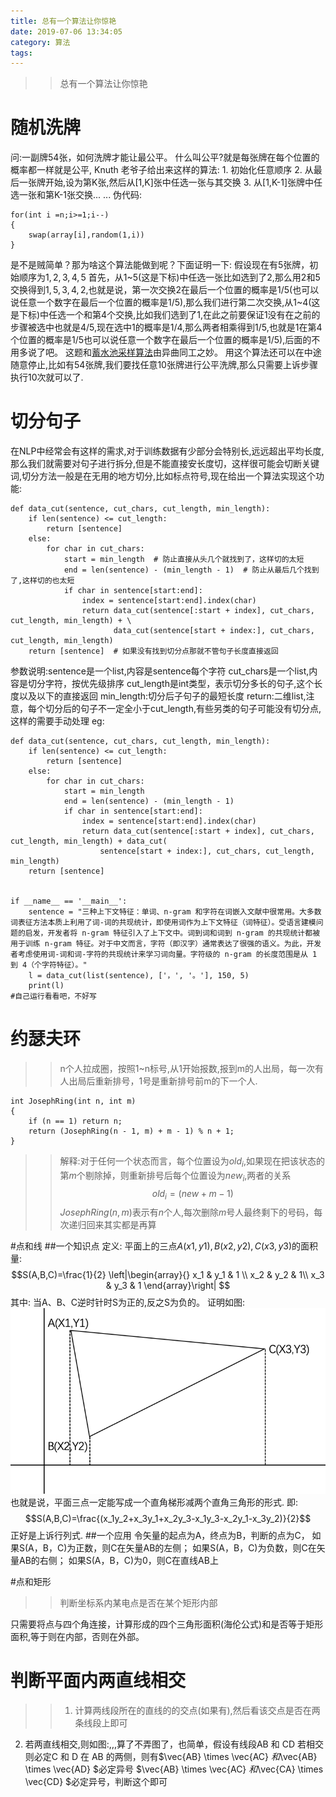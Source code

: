 ```yaml
---
title: 总有一个算法让你惊艳
date: 2019-07-06 13:34:05
category: 算法
tags:
---
```

>>总有一个算法让你惊艳

# 随机洗牌
问:一副牌54张，如何洗牌才能让最公平。
什么叫公平?就是每张牌在每个位置的概率都一样就是公平, Knuth 老爷子给出来这样的算法:
    1. 初始化任意顺序
    2. 从最后一张牌开始,设为第K张,然后从[1,K]张中任选一张与其交换
    3. 从[1,K-1]张牌中任选一张和第K-1张交换... ...
伪代码:
```
for(int i =n;i>=1;i--)
{
    swap(array[i],random(1,i))
}
```
是不是贼简单？那为啥这个算法能做到呢？下面证明一下:
假设现在有5张牌，初始顺序为$1,2,3,4,5$
首先，从1~5(这是下标)中任选一张比如选到了2,那么用2和5交换得到$1,5,3,4,2$,也就是说，第一次交换2在最后一个位置的概率是1/5(也可以说任意一个数字在最后一个位置的概率是1/5),那么我们进行第二次交换,从1~4(这是下标)中任选一个和第4个交换,比如我们选到了1,在此之前要保证1没有在之前的步骤被选中也就是4/5,现在选中1的概率是1/4,那么两者相乘得到1/5,也就是1在第4个位置的概率是1/5也可以说任意一个数字在最后一个位置的概率是1/5),后面的不用多说了吧。
这题和[蓄水池采样算法](https://lingyixia.github.io/2019/04/14/PoolSampling/)由异曲同工之妙。
用这个算法还可以在中途随意停止,比如有54张牌,我们要找任意10张牌进行公平洗牌,那么只需要上诉步骤执行10次就可以了.

#  切分句子
在NLP中经常会有这样的需求,对于训练数据有少部分会特别长,远远超出平均长度,那么我们就需要对句子进行拆分,但是不能直接安长度切，这样很可能会切断关键词,切分方法一般是在无用的地方切分,比如标点符号,现在给出一个算法实现这个功能:
```
def data_cut(sentence, cut_chars, cut_length, min_length):
    if len(sentence) <= cut_length:
        return [sentence]
    else:
        for char in cut_chars:
            start = min_length  # 防止直接从头几个就找到了，这样切的太短
            end = len(sentence) - (min_length - 1)  # 防止从最后几个找到了,这样切的也太短
            if char in sentence[start:end]:
                index = sentence[start:end].index(char)
                return data_cut(sentence[:start + index], cut_chars, cut_length, min_length) + \
                       data_cut(sentence[start + index:], cut_chars, cut_length, min_length)
    return [sentence]  # 如果没有找到切分点那就不管句子长度直接返回
```
>>
参数说明:sentence是一个list,内容是sentence每个字符
       cut_chars是一个list,内容是切分字符，按优先级排序
       cut_length是int类型，表示切分多长的句子,这个长度以及以下的直接返回
       min_length:切分后子句子的最短长度
return:二维list,注意，每个切分后的句子不一定全小于cut_length,有些另类的句子可能没有切分点,这样的需要手动处理
eg:
```
def data_cut(sentence, cut_chars, cut_length, min_length):
    if len(sentence) <= cut_length:
        return [sentence]
    else:
        for char in cut_chars:
            start = min_length
            end = len(sentence) - (min_length - 1)
            if char in sentence[start:end]:
                index = sentence[start:end].index(char)
                return data_cut(sentence[:start + index], cut_chars, cut_length, min_length) + data_cut(
                    sentence[start + index:], cut_chars, cut_length, min_length)
    return [sentence]


if __name__ == '__main__':
    sentence = "三种上下文特征：单词、n-gram 和字符在词嵌入文献中很常用。大多数词表征方法本质上利用了词-词的共现统计，即使用词作为上下文特征（词特征）。受语言建模问题的启发，开发者将 n-gram 特征引入了上下文中。词到词和词到 n-gram 的共现统计都被用于训练 n-gram 特征。对于中文而言，字符（即汉字）通常表达了很强的语义。为此，开发者考虑使用词-词和词-字符的共现统计来学习词向量。字符级的 n-gram 的长度范围是从 1 到 4（个字符特征）。"
    l = data_cut(list(sentence), ['，', '。'], 150, 5)
    print(l)
#自己运行看看吧，不好写
```
# 约瑟夫环
>>n个人拉成圈，按照1~n标号,从1开始报数,报到m的人出局，每一次有人出局后重新排号，1号是重新排号前m的下一个人.

```
int JosephRing(int n, int m)
{
    if (n == 1) return n;
    return (JosephRing(n - 1, m) + m - 1) % n + 1;
}
```
>>解释:对于任何一个状态而言，每个位置设为$old_i$,如果现在把该状态的第$m$个剔除掉，则重新排号后每个位置设为$new_i$,两者的关系
$$
old_i = (new +m-1)%n+1
$$
$JosephRing(n,m)$表示有$n$个人,每次删除$m$号人最终剩下的号码，每次递归回来其实都是再算

#点和线
##一个知识点
定义: 平面上的三点$A(x1,y1),B(x2,y2),C(x3,y3)$的面积量:
$$S(A,B,C)=\frac{1}{2}  
\left|\begin{array}{}
    x_1 &    y_1    & 1 \\ 
    x_2 &    y_2   & 1\\ 
    x_3 & y_3 & 1 
\end{array}\right| 
$$
其中: 当A、B、C逆时针时S为正的,反之S为负的。 
证明如图: 
![](/img/dotandline.png)
也就是说，平面三点一定能写成一个直角梯形减两个直角三角形的形式.
即:
$$S(A,B,C)=\frac{(x_1y_2+x_3y_1+x_2y_3-x_1y_3-x_2y_1-x_3y_2)}{2}$$
正好是上诉行列式.
##一个应用
令矢量的起点为A，终点为B，判断的点为C， 
如果S(A，B，C)为正数，则C在矢量AB的左侧； 
如果S(A，B，C)为负数，则C在矢量AB的右侧； 
如果S(A，B，C)为0，则C在直线AB上

#点和矩形
>>判断坐标系内某电点是否在某个矩形内部

只需要将点与四个角连接，计算形成的四个三角形面积(海伦公式)和是否等于矩形面积,等于则在内部，否则在外部。

# 判断平面内两直线相交
>>1. 计算两线段所在的直线的的交点(如果有),然后看该交点是否在两条线段上即可
  2.  若两直线相交,则如图:,,,算了不弄图了，也简单，假设有线段AB 和 CD 若相交则必定C 和 D 在 AB 的两侧，则有$\vec{AB} \times \vec{AC} $和$\vec{AB} \times \vec{AD} $必定异号 $\vec{AB} \times \vec{AC} $和$\vec{CA} \times \vec{CD} $必定异号，判断这个即可